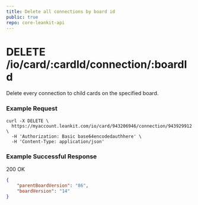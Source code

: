 ```yaml
---
title: Delete all connections by board id
public: true
repo: core-leankit-api
---
```

# DELETE /io/card/:cardId/connection/:boardId
Delete every connection to child cards on the specified board.

### Example Request
```shell
curl -X DELETE \
  https://myaccount.leankit.com/io/card/943206946/connection/943929912 \
  -H 'Authorization: Basic base64encodedauthhere' \
  -H 'Content-Type: application/json'
```

### Example Successful Response
200 OK
```json
{
    "parentBoardVersion": "86",
    "boardVersion": "14"
}
```

